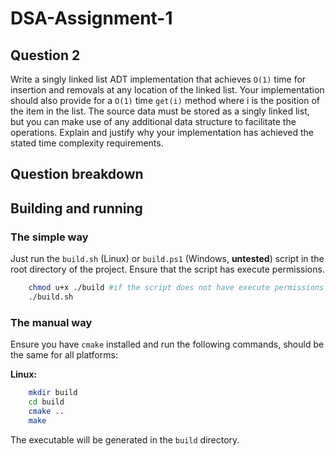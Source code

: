 # DSA-Assignment-1

## Question 2

Write a singly linked list ADT implementation that achieves `O(1)` time for insertion and removals at
any location of the linked list. Your implementation should also provide for a `O(1)` time `get(i)` method
where i is the position of the item in the list. The source data must be stored as a singly linked list,
but you can make use of any additional data structure to facilitate the operations. Explain and justify
why your implementation has achieved the stated time complexity requirements.

## Question breakdown

## Building and running

### The simple way

Just run the `build.sh` (Linux) or `build.ps1` (Windows, **untested**) script in the root directory of the project. Ensure that the script has execute permissions.

```bash
    chmod u+x ./build #if the script does not have execute permissions
    ./build.sh
```

### The manual way

Ensure you have `cmake` installed and run the following commands, should be the same for all platforms:

**Linux:**

```bash
    mkdir build
    cd build
    cmake ..
    make
```

The executable will be generated in the `build` directory.
